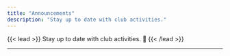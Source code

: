 ```yaml
---
title: "Announcements"
description: "Stay up to date with club activities."
---
```


{{< lead >}}
Stay up to date with club activities. :calendar:
{{< /lead >}}

---